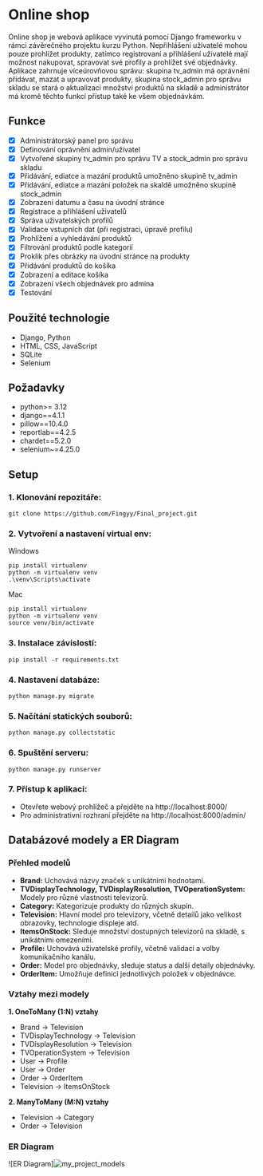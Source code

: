 # Online shop
Online shop je webová aplikace vyvinutá pomocí Django frameworku v rámci závěrečného projektu kurzu Python. Nepřihlášení uživatelé mohou pouze prohlížet produkty, zatímco registrovaní a přihlášení uživatelé mají možnost nakupovat, spravovat své profily a prohlížet své objednávky. Aplikace zahrnuje víceúrovňovou správu: skupina tv_admin má oprávnění přidávat, mazat a upravovat produkty, skupina stock_admin pro správu skladu se stará o aktualizaci množství produktů na skladě a administrátor má kromě těchto funkcí přístup také ke všem objednávkám.

## Funkce
- [x] Administrátorský panel pro správu
- [x] Definování oprávnění admin/uživatel
- [x] Vytvořené skupiny tv_admin pro správu TV a stock_admin pro správu skladu
- [x] Přidávání, ediatce a mazání produktů umožněno skupině tv_admin
- [x] Přidávání, ediatce a mazání položek na skaldě umožněno skupině stock_admin
- [x] Zobrazení datumu a času na úvodní stránce
- [x] Registrace a přihlášení uživatelů
- [x] Správa uživatelských profilů
- [x] Validace vstupních dat (při registraci, úpravě profilu)
- [x] Prohlížení a vyhledávání produktů
- [x] Filtrování produktů podle kategorií
- [x] Proklik přes obrázky na úvodní stránce na produkty
- [x] Přidávání produktů do košíka
- [x] Zobrazení a editace košíka
- [x] Zobrazení všech objednávek pro admina
- [x] Testování

## Použité technologie
- Django, Python
- HTML, CSS, JavaScript
- SQLite
- Selenium

## Požadavky
- python>= 3.12
- django==4.1.1
- pillow==10.4.0
- reportlab==4.2.5
- chardet==5.2.0
- selenium~=4.25.0

## Setup
### 1. Klonování repozitáře:
```
git clone https://github.com/Fingyy/Final_project.git
```
### 2. Vytvoření a nastavení virtual env:
Windows
```
pip install virtualenv
python -m virtualenv venv
.\venv\Scripts\activate
```
Mac
```
pip install virtualenv
python -m virtualenv venv
source venv/bin/activate
```
### 3. Instalace závislostí:
```
pip install -r requirements.txt
```
### 4. Nastavení databáze:
```
python manage.py migrate
```
### 5. Načítání statických souborů:
```
python manage.py collectstatic
```
### 6. Spuštění serveru:
```
python manage.py runserver
```
### 7. Přístup k aplikaci:
- Otevřete webový prohlížeč a přejděte na http://localhost:8000/
- Pro administrativní rozhraní přejděte na http://localhost:8000/admin/


## Databázové modely a ER Diagram

### Přehled modelů

- **Brand:** Uchovává názvy značek s unikátními hodnotami.
- **TVDisplayTechnology, TVDisplayResolution, TVOperationSystem:** Modely pro různé vlastnosti televizorů.
- **Category:** Kategorizuje produkty do různých skupin.
- **Television:** Hlavní model pro televizory, včetně detailů jako velikost obrazovky, technologie displeje atd.
- **ItemsOnStock:** Sleduje množství dostupných televizorů na skladě, s unikátními omezeními.
- **Profile:** Uchovává uživatelské profily, včetně validací a volby komunikačního kanálu.
- **Order:** Model pro objednávky, sleduje status a další detaily objednávky.
- **OrderItem:** Umožňuje definici jednotlivých položek v objednávce.

### Vztahy mezi modely

**1. OneToMany (1:N) vztahy**
- Brand → Television
- TVDisplayTechnology → Television
- TVDisplayResolution → Television
- TVOperationSystem → Television
- User → Profile
- User → Order
- Order → OrderItem
- Television → ItemsOnStock

**2. ManyToMany (M:N) vztahy**
- Television → Category
- Order → Television

### ER Diagram
![ER Diagram]![my_project_models](https://github.com/user-attachments/assets/a4663f3b-27d6-4ee6-b026-4c242278239a)
